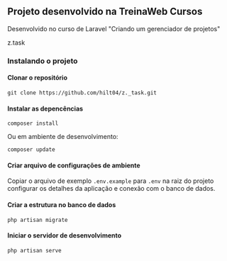 ## Projeto desenvolvido na TreinaWeb Cursos

Desenvolvido no curso de Laravel "Criando um gerenciador de projetos"

z.task

### Instalando o projeto

#### Clonar o repositório

```
git clone https://github.com/hilt04/z._task.git
```

#### Instalar as depencências

```
composer install
```

Ou em ambiente de desenvolvimento:

```
composer update
```

#### Criar arquivo de configurações de ambiente

Copiar o arquivo de exemplo `.env.example` para `.env` na raiz do projeto
configurar os detalhes da aplicação e conexão com o banco de dados.

#### Criar a estrutura no banco de dados

```
php artisan migrate
```

#### Iniciar o servidor de desenvolvimento

```
php artisan serve
```
